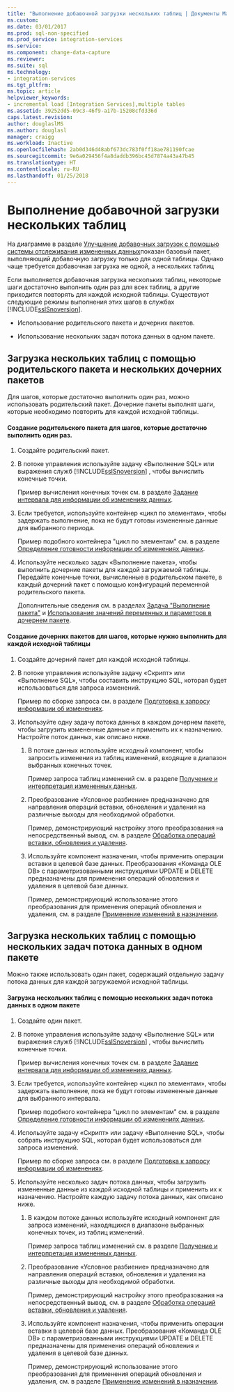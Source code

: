 ```yaml
---
title: "Выполнение добавочной загрузки нескольких таблиц | Документы Майкрософт"
ms.custom: 
ms.date: 03/01/2017
ms.prod: sql-non-specified
ms.prod_service: integration-services
ms.service: 
ms.component: change-data-capture
ms.reviewer: 
ms.suite: sql
ms.technology:
- integration-services
ms.tgt_pltfrm: 
ms.topic: article
helpviewer_keywords:
- incremental load [Integration Services],multiple tables
ms.assetid: 39252dd5-09c3-46f9-a17b-15208cfd336d
caps.latest.revision: 
author: douglaslMS
ms.author: douglasl
manager: craigg
ms.workload: Inactive
ms.openlocfilehash: 2ab0d346d48abf673dc783f0ff18ae781190fcae
ms.sourcegitcommit: 9e6a029456f4a8daddb396bc45d7874a43a47b45
ms.translationtype: HT
ms.contentlocale: ru-RU
ms.lasthandoff: 01/25/2018
---
```

# <a name="perform-an-incremental-load-of-multiple-tables"></a>Выполнение добавочной загрузки нескольких таблиц
  На диаграмме в разделе [Улучшение добавочных загрузок с помощью системы отслеживания измененных данных](../../integration-services/change-data-capture/change-data-capture-ssis.md)показан базовый пакет, выполняющий добавочную загрузку только для одной таблицы. Однако чаще требуется добавочная загрузка не одной, а нескольких таблиц  
  
 Если выполняется добавочная загрузка нескольких таблиц, некоторые шаги достаточно выполнить один раз для всех таблиц, а другие приходится повторять для каждой исходной таблицы. Существуют следующие режимы выполнения этих шагов в службах [!INCLUDE[ssISnoversion](../../includes/ssisnoversion-md.md)].  
  
-   Использование родительского пакета и дочерних пакетов.  
  
-   Использование нескольких задач потока данных в одном пакете.  
  
## <a name="loading-multiple-tables-by-using-a-parent-package-and-multiple-child-packages"></a>Загрузка нескольких таблиц с помощью родительского пакета и нескольких дочерних пакетов  
 Для шагов, которые достаточно выполнить один раз, можно использовать родительский пакет. Дочерние пакеты выполнят шаги, которые необходимо повторить для каждой исходной таблицы.  
  
#### <a name="to-create-a-parent-package-that-performs-those-steps-that-only-have-to-be-done-once"></a>Создание родительского пакета для шагов, которые достаточно выполнить один раз.  
  
1.  Создайте родительский пакет.  
  
2.  В потоке управления используйте задачу «Выполнение SQL» или выражения служб [!INCLUDE[ssISnoversion](../../includes/ssisnoversion-md.md)] , чтобы вычислить конечные точки.  
  
     Пример вычисления конечных точек см. в разделе [Задание интервала для информации об изменениях данных](../../integration-services/change-data-capture/specify-an-interval-of-change-data.md).  
  
3.  Если требуется, используйте контейнер «цикл по элементам», чтобы задержать выполнение, пока не будут готовы измененные данные для выбранного периода.  
  
     Пример подобного контейнера "цикл по элементам" см. в разделе [Определение готовности информации об изменениях данных](../../integration-services/change-data-capture/determine-whether-the-change-data-is-ready.md).  
  
4.  Используйте несколько задач «Выполнение пакета», чтобы выполнить дочерние пакеты для каждой загружаемой таблицы. Передайте конечные точки, вычисленные в родительском пакете, в каждый дочерний пакет с помощью конфигураций переменной родительского пакета.  
  
     Дополнительные сведения см. в разделах [Задача "Выполнение пакета"](../../integration-services/control-flow/execute-package-task.md) и [Использование значений переменных и параметров в дочернем пакете](../../integration-services/packages/legacy-package-deployment-ssis.md#child).  
  
#### <a name="to-create-child-packages-to-perform-those-steps-that-have-to-be-done-for-each-source-table"></a>Создание дочерних пакетов для шагов, которые нужно выполнить для каждой исходной таблицы  
  
1.  Создайте дочерний пакет для каждой исходной таблицы.  
  
2.  В потоке управления используйте задачу «Скрипт» или «Выполнение SQL», чтобы составить инструкцию SQL, которая будет использоваться для запроса изменений.  
  
     Пример по сборке запроса см. в разделе [Подготовка к запросу информации об изменениях](../../integration-services/change-data-capture/prepare-to-query-for-the-change-data.md).  
  
3.  Используйте одну задачу потока данных в каждом дочернем пакете, чтобы загрузить измененные данные и применить их к назначению. Настройте поток данных, как описано ниже.  
  
    1.  В потоке данных используйте исходный компонент, чтобы запросить изменения из таблиц изменений, входящие в диапазон выбранных конечных точек.  
  
         Пример запроса таблиц изменений см. в разделе [Получение и интерпретация измененных данных](../../integration-services/change-data-capture/retrieve-and-understand-the-change-data.md).  
  
    2.  Преобразование «Условное разбиение» предназначено для направления операций вставки, обновления и удаления на различные выходы для необходимой обработки.  
  
         Пример, демонстрирующий настройку этого преобразования на непосредственный вывод, см. в разделе [Обработка операций вставки, обновления и удаления](../../integration-services/change-data-capture/process-inserts-updates-and-deletes.md).  
  
    3.  Используйте компонент назначения, чтобы применить операции вставки в целевой базе данных. Преобразования «Команда OLE DB» с параметризованными инструкциями UPDATE и DELETE предназначены для применения операций обновления и удаления в целевой базе данных.  
  
         Пример, демонстрирующий использование этого преобразования для применения операций обновления и удаления, см. в разделе [Применение изменений в назначении](../../integration-services/change-data-capture/apply-the-changes-to-the-destination.md).  
  
## <a name="loading-multiple-tables-by-using-multiple-data-flow-tasks-in-a-single-package"></a>Загрузка нескольких таблиц с помощью нескольких задач потока данных в одном пакете  
 Можно также использовать один пакет, содержащий отдельную задачу потока данных для каждой загружаемой исходной таблицы.  
  
#### <a name="to-load-multiple-tables-by-using-multiple-data-flow-tasks-in-a-single-package"></a>Загрузка нескольких таблиц с помощью нескольких задач потока данных в одном пакете  
  
1.  Создайте один пакет.  
  
2.  В потоке управления используйте задачу «Выполнение SQL» или выражения служб [!INCLUDE[ssISnoversion](../../includes/ssisnoversion-md.md)] , чтобы вычислить конечные точки.  
  
     Пример вычисления конечных точек см. в разделе [Задание интервала для информации об изменениях данных](../../integration-services/change-data-capture/specify-an-interval-of-change-data.md).  
  
3.  Если требуется, используйте контейнер «цикл по элементам», чтобы задержать выполнение, пока не будут готовы измененные данные для выбранного интервала.  
  
     Пример подобного контейнера "цикл по элементам" см. в разделе [Определение готовности информации об изменениях данных](../../integration-services/change-data-capture/determine-whether-the-change-data-is-ready.md).  
  
4.  Используйте задачу «Скрипт» или задачу «Выполнение SQL», чтобы собрать инструкцию SQL, которая будет использоваться для запроса изменений.  
  
     Пример по сборке запроса см. в разделе [Подготовка к запросу информации об изменениях](../../integration-services/change-data-capture/prepare-to-query-for-the-change-data.md).  
  
5.  Используйте несколько задач потока данных, чтобы загрузить измененные данные из каждой исходной таблицы и применить их к назначению. Настройте каждую задачу потока данных, как описано ниже.  
  
    1.  В каждом потоке данных используйте исходный компонент для запроса изменений, находящихся в диапазоне выбранных конечных точек, из таблиц изменений.  
  
         Пример запроса таблиц изменений см. в разделе [Получение и интерпретация измененных данных](../../integration-services/change-data-capture/retrieve-and-understand-the-change-data.md).  
  
    2.  Преобразование «Условное разбиение» предназначено для направления операций вставки, обновления и удаления на различные выходы для необходимой обработки.  
  
         Пример, демонстрирующий настройку этого преобразования на непосредственный вывод, см. в разделе [Обработка операций вставки, обновления и удаления](../../integration-services/change-data-capture/process-inserts-updates-and-deletes.md).  
  
    3.  Используйте компонент назначения, чтобы применить операции вставки в целевой базе данных. Преобразования «Команда OLE DB» с параметризованными инструкциями UPDATE и DELETE предназначены для применения операций обновления и удаления в целевой базе данных.  
  
         Пример, демонстрирующий использование этого преобразования для применения операций обновления и удаления, см. в разделе [Применение изменений в назначении](../../integration-services/change-data-capture/apply-the-changes-to-the-destination.md).  
  
  
